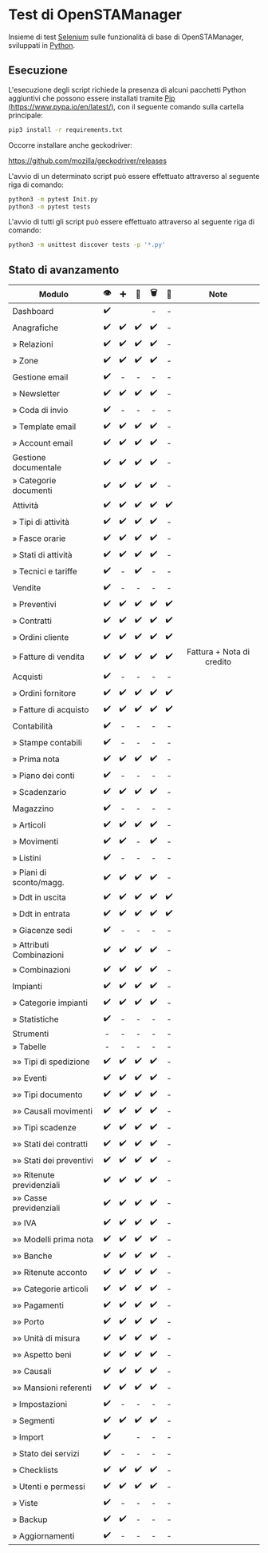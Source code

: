 # Test di OpenSTAManager

Insieme di test [Selenium](https://selenium.dev/) sulle funzionalità di base di OpenSTAManager, sviluppati in [Python](https://www.python.org/).

## Esecuzione

L'esecuzione degli script richiede la presenza di alcuni pacchetti Python aggiuntivi che possono essere installati tramite [Pip (https://www.pypa.io/en/latest/)](https://www.pypa.io/en/latest/), con il seguente comando sulla cartella principale:

```bash
pip3 install -r requirements.txt
```

Occorre installare anche geckodriver:

https://github.com/mozilla/geckodriver/releases

L'avvio di un determinato script può essere effettuato attraverso al seguente riga di comando:
```bash
python3 -m pytest Init.py
python3 -m pytest tests
```
L'avvio di tutti gli script può essere effettuato attraverso al seguente riga di comando:
```bash
python3 -m unittest discover tests -p '*.py'
```

## Stato di avanzamento
 Modulo  | :eye:|:heavy_plus_sign:| :pencil:|:wastebasket:|:bookmark_tabs: | Note |
-------- | :----:|:----------------:|:-------:|:-----------:|:--------------:|:---:|
 Dashboard  | :heavy_check_mark: |||-|-||
 Anagrafiche  | :heavy_check_mark: |:heavy_check_mark: | :heavy_check_mark:|:heavy_check_mark: |-||
 » Relazioni  | :heavy_check_mark: |  :heavy_check_mark: |:heavy_check_mark:|:heavy_check_mark:|-||
 » Zone  | :heavy_check_mark: | :heavy_check_mark: |:heavy_check_mark:|:heavy_check_mark:|-||
 Gestione email  | :heavy_check_mark:|-|-|-|-||
 » Newsletter  | :heavy_check_mark: |:heavy_check_mark: |:heavy_check_mark:|:heavy_check_mark:|-||
 » Coda di invio  | :heavy_check_mark: |-|-|-|-||
 » Template email  | :heavy_check_mark: |  :heavy_check_mark: |:heavy_check_mark:|:heavy_check_mark:|-||
 » Account email  | :heavy_check_mark: | :heavy_check_mark: |:heavy_check_mark:|:heavy_check_mark:|-||
 Gestione documentale  | :heavy_check_mark: | :heavy_check_mark: |:heavy_check_mark:|:heavy_check_mark:|-||
 » Categorie documenti  | :heavy_check_mark: |:heavy_check_mark: |:heavy_check_mark: |:heavy_check_mark: |-||
 Attività  | :heavy_check_mark: |  :heavy_check_mark: |:heavy_check_mark:|:heavy_check_mark:|:heavy_check_mark: ||
 » Tipi di attività  | :heavy_check_mark: | :heavy_check_mark: |:heavy_check_mark:|:heavy_check_mark:|-||
 » Fasce orarie  | :heavy_check_mark: | :heavy_check_mark: |:heavy_check_mark:|:heavy_check_mark:|-||
 » Stati di attività  | :heavy_check_mark: | :heavy_check_mark: |:heavy_check_mark:|:heavy_check_mark:|-||
 » Tecnici e tariffe |:heavy_check_mark:|-|:heavy_check_mark:|-|-||
 Vendite  | :heavy_check_mark:| -|-|-|-||
 » Preventivi  | :heavy_check_mark: | :heavy_check_mark: |:heavy_check_mark:|:heavy_check_mark:|:heavy_check_mark: ||
 » Contratti  | :heavy_check_mark: | :heavy_check_mark: |:heavy_check_mark:|:heavy_check_mark:|:heavy_check_mark: ||
 » Ordini cliente  | :heavy_check_mark: |  :heavy_check_mark: |:heavy_check_mark:|:heavy_check_mark:|:heavy_check_mark: ||
 » Fatture di vendita  | :heavy_check_mark: | :heavy_check_mark:  | :heavy_check_mark:| :heavy_check_mark: |:heavy_check_mark: | Fattura + Nota di credito|
 Acquisti  | :heavy_check_mark: |-|-|-|-||
 » Ordini fornitore  | :heavy_check_mark: |:heavy_check_mark: |:heavy_check_mark:|:heavy_check_mark:|:heavy_check_mark: ||
 » Fatture di acquisto  | :heavy_check_mark: |:heavy_check_mark: |:heavy_check_mark:|:heavy_check_mark:|:heavy_check_mark: ||
 Contabilità  |:heavy_check_mark:|-|-|-|-||
 » Stampe contabili  | :heavy_check_mark: | -|-|-|-||
 » Prima nota  | :heavy_check_mark: |:heavy_check_mark:|:heavy_check_mark:|:heavy_check_mark:|-||
 » Piano dei conti  | :heavy_check_mark: | -|-|-|-||
 » Scadenzario  | :heavy_check_mark: | :heavy_check_mark: |:heavy_check_mark:|:heavy_check_mark:|-||
 Magazzino  | :heavy_check_mark: |-|-|-|-||
 » Articoli  | :heavy_check_mark: | :heavy_check_mark: |:heavy_check_mark:|:heavy_check_mark:|-||
 » Movimenti  | :heavy_check_mark: | :heavy_check_mark: |-|:heavy_check_mark:  |-||
 » Listini  | :heavy_check_mark: | - |-|-|-||
 » Piani di sconto/magg.  | :heavy_check_mark: |  :heavy_check_mark: |:heavy_check_mark: |:heavy_check_mark: |-||
 » Ddt in uscita  | :heavy_check_mark: |:heavy_check_mark: |:heavy_check_mark: |:heavy_check_mark: |:heavy_check_mark: ||
 » Ddt in entrata  | :heavy_check_mark: | :heavy_check_mark: |:heavy_check_mark: |:heavy_check_mark: |:heavy_check_mark: ||
 » Giacenze sedi  | :heavy_check_mark: |-|-|-|-||
 » Attributi Combinazioni  | :heavy_check_mark: |:heavy_check_mark: |:heavy_check_mark:|:heavy_check_mark:|-||
 » Combinazioni  | :heavy_check_mark: | :heavy_check_mark: |:heavy_check_mark:|:heavy_check_mark:|-||
 Impianti  | :heavy_check_mark: |  :heavy_check_mark: |:heavy_check_mark:|:heavy_check_mark:|-||
 » Categorie impianti  | :heavy_check_mark: | :heavy_check_mark: | :heavy_check_mark:| :heavy_check_mark:|-||
 » Statistiche | :heavy_check_mark: | - | -| -|-||
 Strumenti  | - |-|-|-|-||
 » Tabelle  | - |-|-|-|-||
 »» Tipi di spedizione  | :heavy_check_mark: | :heavy_check_mark: |:heavy_check_mark:|:heavy_check_mark:|-||
 »» Eventi  | :heavy_check_mark: |:heavy_check_mark: |:heavy_check_mark:|:heavy_check_mark:|-||
 »» Tipi documento  | :heavy_check_mark: | :heavy_check_mark: |:heavy_check_mark:|:heavy_check_mark:|-||
 »» Causali movimenti  | :heavy_check_mark: | :heavy_check_mark: |:heavy_check_mark: |:heavy_check_mark: |-||
 »» Tipi scadenze  | :heavy_check_mark: | :heavy_check_mark: | :heavy_check_mark:| :heavy_check_mark:|-||
 »» Stati dei contratti  | :heavy_check_mark: | :heavy_check_mark: |:heavy_check_mark:|:heavy_check_mark:|-||
 »» Stati dei preventivi  | :heavy_check_mark: | :heavy_check_mark: |:heavy_check_mark:|:heavy_check_mark:|-||
 »» Ritenute previdenziali  | :heavy_check_mark: | :heavy_check_mark: |:heavy_check_mark:|:heavy_check_mark:|-||
 »» Casse previdenziali  | :heavy_check_mark: | :heavy_check_mark: |:heavy_check_mark:|:heavy_check_mark:|-||
 »» IVA  | :heavy_check_mark: | :heavy_check_mark: |:heavy_check_mark:|:heavy_check_mark:|-||
 »» Modelli prima nota  | :heavy_check_mark: |:heavy_check_mark:|:heavy_check_mark:|:heavy_check_mark:|-||
 »» Banche  | :heavy_check_mark: |  :heavy_check_mark: |:heavy_check_mark:|:heavy_check_mark:|-||
 »» Ritenute acconto  | :heavy_check_mark: |:heavy_check_mark: |:heavy_check_mark:|:heavy_check_mark:|-||
 »» Categorie articoli  | :heavy_check_mark: | :heavy_check_mark: |:heavy_check_mark:|:heavy_check_mark:|-||
 »» Pagamenti  | :heavy_check_mark: | :heavy_check_mark: |:heavy_check_mark:|:heavy_check_mark:|-||
 »» Porto  | :heavy_check_mark: | :heavy_check_mark: |:heavy_check_mark:|:heavy_check_mark:|-||
 »» Unità di misura  | :heavy_check_mark: |:heavy_check_mark: |:heavy_check_mark:|:heavy_check_mark:|-||
 »» Aspetto beni  | :heavy_check_mark: | :heavy_check_mark: |:heavy_check_mark:|:heavy_check_mark:|-||
 »» Causali  | :heavy_check_mark: |:heavy_check_mark: |:heavy_check_mark:|:heavy_check_mark:|-||
 »» Mansioni referenti  | :heavy_check_mark: | :heavy_check_mark: |:heavy_check_mark:|:heavy_check_mark:|-||
 » Impostazioni  | :heavy_check_mark: |-|-|-|-||
 » Segmenti  | :heavy_check_mark: | :heavy_check_mark: |:heavy_check_mark:|:heavy_check_mark:|-||
 » Import  | :heavy_check_mark: ||-|-|-||
 » Stato dei servizi  | :heavy_check_mark: |-|-|-|-||
 » Checklists  | :heavy_check_mark: |:heavy_check_mark: |:heavy_check_mark:|:heavy_check_mark:|-||
 » Utenti e permessi  | :heavy_check_mark: |:heavy_check_mark: |:heavy_check_mark:|:heavy_check_mark:|-||
 » Viste  | :heavy_check_mark: |-|-|-|-||
 » Backup  | :heavy_check_mark: |:heavy_check_mark: |-|-|-||
 » Aggiornamenti  | :heavy_check_mark: | -|-|-|-||